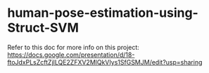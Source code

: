 # human-pose-estimation-using-Struct-SVM

Refer to this doc for more info on this project: https://docs.google.com/presentation/d/18-ftoJdxPLsZcftZjlLQE2ZFXV2MlQkVIys1SfGSMJM/edit?usp=sharing
